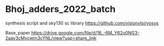 # Bhoj_adders_2022_batch


 synthesis script and sky130 sc library https://github.com/visionvlsi/yosys
 
 
 Base_paper https://drive.google.com/file/d/16_-6M_Y62u0NG3-2aay3cMycwtn3cYNL/view?usp=share_link
